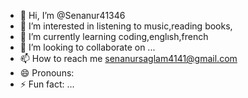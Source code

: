 - 👋 Hi, I’m @Senanur41346
- 👀 I’m interested in listening to music,reading books,
- 🌱 I’m currently learning coding,englısh,french
- 💞️ I’m looking to collaborate on ...
- 📫 How to reach me senanursaglam4141@gmail.com
- 😄 Pronouns: 
- ⚡ Fun fact: ...

<!---
Senanur41346/Senanur41346 is a ✨ special ✨ repository because its `README.md` (this file) appears on your GitHub profile.
You can click the Preview link to take a look at your changes.
--->
